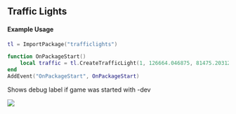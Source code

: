 ## Traffic Lights

#### Example Usage 
```Lua
tl = ImportPackage("trafficlights")

function OnPackageStart()
	local traffic = tl.CreateTrafficLight(1, 126664.046875, 81475.203125, 1470.0)
end
AddEvent("OnPackageStart", OnPackageStart)
```

Shows debug label if game was started with -dev

![](https://dev.playonset.com/images/5/5c/trafficlight.gif)
